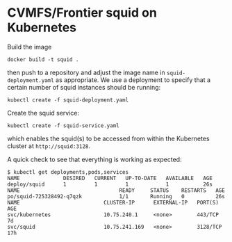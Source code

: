 # CVMFS/Frontier squid on Kubernetes
Build the image
```
docker build -t squid .
```
then push to a repository and adjust the image name in `squid-deployment.yaml` as appropriate.
We use a deployment to specify that a certain number of squid instances should be running:
```
kubectl create -f squid-deployment.yaml
```
Create the squid service:
```
kubectl create -f squid-service.yaml
````
which enables the squid(s) to be accessed from within the Kubernetes cluster at `http://squid:3128`.

A quick check to see that everything is working as expected:
```
$ kubectl get deployments,pods,services
NAME              DESIRED   CURRENT   UP-TO-DATE   AVAILABLE   AGE
deploy/squid      1         1         1            1           26s
NAME                                READY     STATUS    RESTARTS   AGE
po/squid-725328492-q7qzk            1/1       Running   0          26s
NAME                           CLUSTER-IP      EXTERNAL-IP   PORT(S)    AGE
svc/kubernetes                 10.75.240.1     <none>        443/TCP    7d
svc/squid                      10.75.241.169   <none>        3128/TCP   17h
```
